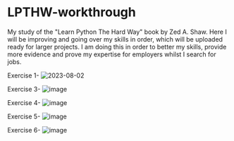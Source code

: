 # LPTHW-workthrough
My study of the "Learn Python The Hard Way" book by Zed A. Shaw. Here I will be improving and going over my skills in order, which will be uploaded ready for larger projects. I am doing this in order to better my skills, provide more evidence and prove my expertise for employers whilst I search for jobs.

Exercise 1- ![2023-08-02](https://github.com/OllieMountier/LPTHW-workthrough/assets/116648304/79b71f97-e50e-43c3-bd79-3e9536ee2c5c)

Exercise 3- ![image](https://github.com/OllieMountier/LPTHW-workthrough/assets/116648304/594879f7-cfb6-44d2-84fe-9df37a1ed494)

Exercise 4- ![image](https://github.com/OllieMountier/LPTHW-workthrough/assets/116648304/da4ba337-ab0c-4529-8797-fcee04f664ff)

Exercise 5- ![image](https://github.com/OllieMountier/LPTHW-workthrough/assets/116648304/d975a91f-ac83-4b6f-ae57-17dc342b7ebc)

Exercise 6- ![image](https://github.com/OllieMountier/LPTHW-workthrough/assets/116648304/73616284-a935-44b9-bc06-ec1770bb20f9)
